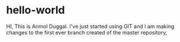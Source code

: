 # hello-world

HI, This is Anmol Duggal. I've just started using GIT and I am making changes to the first ever branch created of the master repository,
